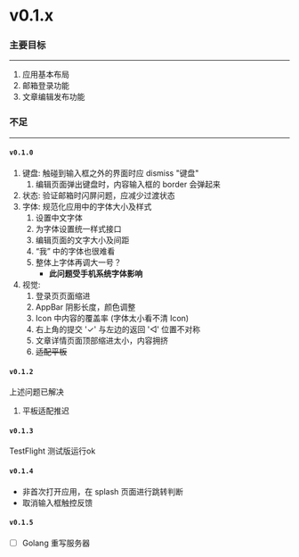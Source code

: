 # v0.1.x

### 主要目标

---

1. 应用基本布局
2. 邮箱登录功能
3. 文章编辑发布功能

### 不足

---


#### `v0.1.0`

1. 键盘: 触碰到输入框之外的界面时应 dismiss "键盘"
   1. 编辑页面弹出键盘时，内容输入框的 border 会弹起来
2. 状态: 验证邮箱时闪屏问题，应减少过渡状态
3. 字体: 规范化应用中的字体大小及样式
   1. 设置中文字体
   2. 为字体设置统一样式接口
   3. 编辑页面的文字大小及间距
   4. “我” 中的字体也很难看
   5. 整体上字体再调大一号？
	  + __此问题受手机系统字体影响__
4. 视觉:
   1. 登录页页面缩进
   2. AppBar 阴影长度，颜色调整
   3. Icon 中内容的覆盖率 (字体太小看不清 Icon)
   4. 右上角的提交 '✓' 与左边的返回 '◁' 位置不对称
   5. 文章详情页面顶部缩进太小，内容拥挤
   6. ~~适配平板~~


#### `v0.1.2`

上述问题已解决

1. 平板适配推迟


#### `v0.1.3`

TestFlight 测试版运行ok

#### `v0.1.4`

+ 非首次打开应用，在 splash 页面进行跳转判断
+ 取消输入框触控反馈

#### `v0.1.5`

+ [ ] Golang 重写服务器
